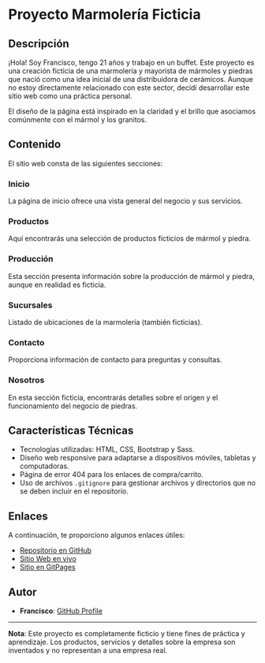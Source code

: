 # Proyecto Marmolería Ficticia

## Descripción

¡Hola! Soy Francisco, tengo 21 años y trabajo en un buffet. Este proyecto es una creación ficticia de una marmolería y mayorista de mármoles y piedras que nació como una idea inicial de una distribuidora de cerámicos. Aunque no estoy directamente relacionado con este sector, decidí desarrollar este sitio web como una práctica personal.

El diseño de la página está inspirado en la claridad y el brillo que asociamos comúnmente con el mármol y los granitos.

## Contenido

El sitio web consta de las siguientes secciones:

### Inicio

La página de inicio ofrece una vista general del negocio y sus servicios.

### Productos

Aquí encontrarás una selección de productos ficticios de mármol y piedra.

### Producción

Esta sección presenta información sobre la producción de mármol y piedra, aunque en realidad es ficticia.

### Sucursales

Listado de ubicaciones de la marmolería (también ficticias).

### Contacto

Proporciona información de contacto para preguntas y consultas.

### Nosotros

En esta sección ficticia, encontrarás detalles sobre el origen y el funcionamiento del negocio de piedras.

## Características Técnicas

- Tecnologías utilizadas: HTML, CSS, Bootstrap y Sass.
- Diseño web responsive para adaptarse a dispositivos móviles, tabletas y computadoras.
- Página de error 404 para los enlaces de compra/carrito.
- Uso de archivos `.gitignore` para gestionar archivos y directorios que no se deben incluir en el repositorio.

## Enlaces

A continuación, te proporciono algunos enlaces útiles:

- [Repositorio en GitHub](https://github.com/franciscobmac/Entrega-Final)
- [Sitio Web en vivo](https://marmolelarte.netlify.app/)
- [Sitio en GitPages](https://franciscobmac.github.io/Entrega-Final/)

## Autor

- **Francisco**: [GitHub Profile](https://github.com/franciscobmac)

---

**Nota**: Este proyecto es completamente ficticio y tiene fines de práctica y aprendizaje. Los productos, servicios y detalles sobre la empresa son inventados y no representan a una empresa real.
